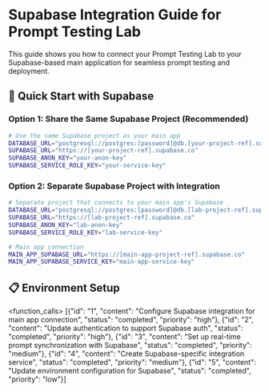 # Supabase Integration Guide for Prompt Testing Lab

This guide shows you how to connect your Prompt Testing Lab to your Supabase-based main application for seamless prompt testing and deployment.

## 🚀 Quick Start with Supabase

### Option 1: Share the Same Supabase Project (Recommended)
```bash
# Use the same Supabase project as your main app
DATABASE_URL="postgresql://postgres:[password]@db.[your-project-ref].supabase.co:5432/postgres"
SUPABASE_URL="https://[your-project-ref].supabase.co"
SUPABASE_ANON_KEY="your-anon-key"
SUPABASE_SERVICE_ROLE_KEY="your-service-key"
```

### Option 2: Separate Supabase Project with Integration
```bash
# Separate project that connects to your main app's Supabase
DATABASE_URL="postgresql://postgres:[password]@db.[lab-project-ref].supabase.co:5432/postgres"
SUPABASE_URL="https://[lab-project-ref].supabase.co"
SUPABASE_ANON_KEY="lab-anon-key"
SUPABASE_SERVICE_ROLE_KEY="lab-service-key"

# Main app connection
MAIN_APP_SUPABASE_URL="https://[main-app-project-ref].supabase.co"
MAIN_APP_SUPABASE_SERVICE_KEY="main-app-service-key"
```

## 📋 Environment Setup

<function_calls>
<invoke name="TodoWrite">
<parameter name="todos">[{"id": "1", "content": "Configure Supabase integration for main app connection", "status": "completed", "priority": "high"}, {"id": "2", "content": "Update authentication to support Supabase auth", "status": "completed", "priority": "high"}, {"id": "3", "content": "Set up real-time prompt synchronization with Supabase", "status": "completed", "priority": "medium"}, {"id": "4", "content": "Create Supabase-specific integration service", "status": "completed", "priority": "medium"}, {"id": "5", "content": "Update environment configuration for Supabase", "status": "completed", "priority": "low"}]